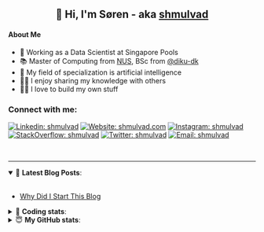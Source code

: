 <h2 align="center">
	👋 Hi, I'm Søren - aka <a href="https://shmulvad.com">shmulvad</a>
</h2>

#### About Me
- 🤖 Working as a Data Scientist at Singapore Pools
- 📚 Master of Computing from [NUS], BSc from [@diku-dk]
- 🧠 My field of specialization is artificial intelligence
- 👨‍🏫 I enjoy sharing my knowledge with others
- 👨‍💻 I love to build my own stuff

### Connect with me:

[![Linkedin: shmulvad](https://img.shields.io/badge/shmulvad-blue?style=flat&logo=Linkedin&logoColor=white)][linkedin]
[![Website: shmulvad.com](https://img.shields.io/badge/shmulvad.com-47CCCC?&style=flat&logo=Google-Chrome&logoColor=white)][website]
[![Instagram: shmulvad](https://img.shields.io/badge/-@shmulvad-purple?style=flat&logo=Instagram&logoColor=white)][instagram]
[![StackOverflow: shmulvad](https://img.shields.io/badge/shmulvad-FE7A16?style=flat&logo=stack-overflow&logoColor=white)][stackOverflow]
[![Twitter: shmulvad](https://img.shields.io/badge/@shmulvad-1ca0f1?style=flat&logo=twitter&logoColor=white)][twitter]
[![Email: shmulvad](https://img.shields.io/badge/shmulvad-D14836?style=flat&logo=gmail&logoColor=white)][mail]

<br />

---

<details open>
 <summary>📕 <b>Latest Blog Posts</b>: </summary>

<br>

<!-- BLOG-POST-LIST:START -->
- [Why Did I Start This Blog](https://shmulvad.com/blog/why-did-start-this-blog)
<!-- BLOG-POST-LIST:END -->

</details>

<!-- --- -->

<details>
 <summary>🤖 <b>Coding stats</b>: </summary>

<br>

NOTE: Doesn't track coding at work or work done in environments such as Jupyter Notebooks.

<!--START_SECTION:waka-->
![Code Time](http://img.shields.io/badge/Code%20Time-2%2C614%20hrs-blue)

**I'm a Night 🦉** 

```text
🌞 Morning                475 commits         ██░░░░░░░░░░░░░░░░░░░░░░░   08.47 % 
🌆 Daytime                1530 commits        ███████░░░░░░░░░░░░░░░░░░   27.27 % 
🌃 Evening                2191 commits        ██████████░░░░░░░░░░░░░░░   39.05 % 
🌙 Night                  1415 commits        ██████░░░░░░░░░░░░░░░░░░░   25.22 % 
```


📊 **This Week I Spent My Time On** 

```text
💬 Programming Languages: 
Python                   2 hrs 4 mins        ██████████░░░░░░░░░░░░░░░   41.07 % 
Other                    1 hr 8 mins         ██████░░░░░░░░░░░░░░░░░░░   22.45 % 
JavaScript               24 mins             ██░░░░░░░░░░░░░░░░░░░░░░░   08.05 % 
HTML                     17 mins             █░░░░░░░░░░░░░░░░░░░░░░░░   05.75 % 
CSS                      16 mins             █░░░░░░░░░░░░░░░░░░░░░░░░   05.44 % 

🔥 Editors: 
VS Code                  3 hrs 55 mins       ███████████████████░░░░░░   77.55 % 
Zsh                      1 hr 8 mins         ██████░░░░░░░░░░░░░░░░░░░   22.45 % 

🐱‍💻 Projects: 
km24-core                4 hrs 39 mins       ███████████████████████░░   92.07 % 
dmarc-analyse            12 mins             █░░░░░░░░░░░░░░░░░░░░░░░░   04.00 % 
faktanet                 11 mins             █░░░░░░░░░░░░░░░░░░░░░░░░   03.65 % 
overvaagning-admin       0 secs              ░░░░░░░░░░░░░░░░░░░░░░░░░   00.29 % 
```


 Last Updated on 14/07/2024 18:54:40 UTC
<!--END_SECTION:waka-->

</details>

<!-- --- -->

<details>
 <summary>😇 <b>My GitHub stats</b>: </summary>

<br>

<img align="left" alt="shmulvad's Github Stats" src="https://github-readme-stats.vercel.app/api?username=shmulvad&show_icons=true&hide_border=true" />

</details>



[website]: https://shmulvad.com
[twitter]: https://twitter.com/shmulvad
[linkedin]: https://linkedin.com/in/shmulvad
[instagram]: https://instagram.com/shmulvad
[stackOverflow]: https://stackoverflow.com/users/9248793/shmulvad
[mail]: mailto:shmulvad@gmail.com
[@diku-dk]: https://github.com/diku-dk
[github]: https://github.com/shmulvad
[NUS]: https://www.nus.edu.sg